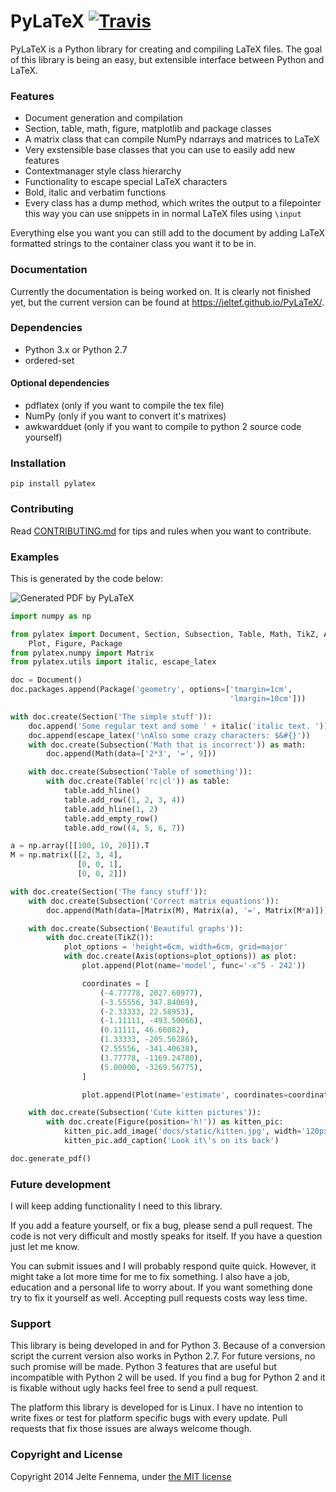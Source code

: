 PyLaTeX [![Travis](https://img.shields.io/travis/JelteF/PyLaTeX.svg)]()
=======


PyLaTeX is a Python library for creating and compiling LaTeX files. The goal of
this library is being an easy, but extensible interface between Python and
LaTeX.


### Features

- Document generation and compilation
- Section, table, math, figure, matplotlib and package classes
- A matrix class that can compile NumPy ndarrays and matrices to LaTeX
- Very exstensible base classes that you can use to easily add new features
- Contextmanager style class hierarchy
- Functionality to escape special LaTeX characters
- Bold, italic and verbatim functions
- Every class has a dump method, which writes the output to a filepointer this
    way you can use snippets in in normal LaTeX files using `\input`

Everything else you want you can still add to the document by adding LaTeX
formatted strings to the container class you want it to be in.


### Documentation
Currently the documentation is being worked on. It is clearly not finished yet,
but the current version can be found at https://jeltef.github.io/PyLaTeX/.


### Dependencies

- Python 3.x or Python 2.7
- ordered-set

#### Optional dependencies

- pdflatex (only if you want to compile the tex file)
- NumPy (only if you want to convert it's matrixes)
- awkwardduet (only if you want to compile to python 2 source code yourself)


### Installation
`pip install pylatex`

### Contributing
Read
[CONTRIBUTING.md](https://github.com/JelteF/PyLaTeX/blob/master/CONTRIBUTING.md)
for tips and rules when you want to contribute.


### Examples

This is generated by the code below:

![Generated PDF by PyLaTeX](https://raw.github.com/JelteF/PyLaTeX/master/docs/static/screenshot.png)


```python
import numpy as np

from pylatex import Document, Section, Subsection, Table, Math, TikZ, Axis, \
    Plot, Figure, Package
from pylatex.numpy import Matrix
from pylatex.utils import italic, escape_latex

doc = Document()
doc.packages.append(Package('geometry', options=['tmargin=1cm',
                                                 'lmargin=10cm']))

with doc.create(Section('The simple stuff')):
    doc.append('Some regular text and some ' + italic('italic text. '))
    doc.append(escape_latex('\nAlso some crazy characters: $&#{}'))
    with doc.create(Subsection('Math that is incorrect')) as math:
        doc.append(Math(data=['2*3', '=', 9]))

    with doc.create(Subsection('Table of something')):
        with doc.create(Table('rc|cl')) as table:
            table.add_hline()
            table.add_row((1, 2, 3, 4))
            table.add_hline(1, 2)
            table.add_empty_row()
            table.add_row((4, 5, 6, 7))

a = np.array([[100, 10, 20]]).T
M = np.matrix([[2, 3, 4],
               [0, 0, 1],
               [0, 0, 2]])

with doc.create(Section('The fancy stuff')):
    with doc.create(Subsection('Correct matrix equations')):
        doc.append(Math(data=[Matrix(M), Matrix(a), '=', Matrix(M*a)]))

    with doc.create(Subsection('Beautiful graphs')):
        with doc.create(TikZ()):
            plot_options = 'height=6cm, width=6cm, grid=major'
            with doc.create(Axis(options=plot_options)) as plot:
                plot.append(Plot(name='model', func='-x^5 - 242'))

                coordinates = [
                    (-4.77778, 2027.60977),
                    (-3.55556, 347.84069),
                    (-2.33333, 22.58953),
                    (-1.11111, -493.50066),
                    (0.11111, 46.66082),
                    (1.33333, -205.56286),
                    (2.55556, -341.40638),
                    (3.77778, -1169.24780),
                    (5.00000, -3269.56775),
                ]

                plot.append(Plot(name='estimate', coordinates=coordinates))

    with doc.create(Subsection('Cute kitten pictures')):
        with doc.create(Figure(position='h!')) as kitten_pic:
            kitten_pic.add_image('docs/static/kitten.jpg', width='120px')
            kitten_pic.add_caption('Look it\'s on its back')

doc.generate_pdf()
```


### Future development

I will keep adding functionality I need to this library.

If you add a feature yourself, or fix a bug, please send a pull request. The
code is not very difficult and mostly speaks for itself. If you have a question
just let me know.

You can submit issues and I will probably respond quite quick. However, it might
take a lot more time for me to fix something. I also have a job, education and a
personal life to worry about. If you want something done try to fix it yourself
as well. Accepting pull requests costs way less time.

### Support

This library is being developed in and for Python 3. Because of a conversion
script the current version also works in Python 2.7. For future versions, no
such promise will be made. Python 3 features that are useful but incompatible
with Python 2 will be used. If you find a bug for Python 2 and it is fixable
without ugly hacks feel free to send a pull request.

The platform this library is developed for is Linux. I have no intention to
write fixes or test for platform specific bugs with every update. Pull requests
that fix those issues are always welcome though.


### Copyright and License

Copyright 2014 Jelte Fennema, under [the MIT
license](https://github.com/JelteF/PyLaTeX/blob/master/LICENSE)

